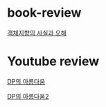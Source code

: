 # book-review

[객체지향의 사실과 오해](https://github.com/sunlike0508/book-review/blob/main/%EA%B0%9D%EC%B2%B4%EC%A7%80%ED%96%A5%EC%9D%98%EC%98%A4%ED%95%B4%EC%99%80%EC%82%AC%EC%8B%A4.md)


# Youtube review

[DP의 아름다움](https://github.com/sunlike0508/book-review/blob/main/DP%EC%9D%98%EC%95%84%EB%A6%84%EB%8B%A4%EC%9B%80.md)

[DP의 아름다움2](https://github.com/sunlike0508/book-review/blob/main/DP%EC%9D%98%EC%95%84%EB%A6%84%EB%8B%A4%EC%9B%802.md)

